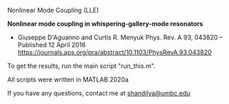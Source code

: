 Nonlinear Mode Coupling (LLE)

**Nonlinear mode coupling in whispering-gallery-mode resonators**
- Giuseppe D'Aguanno and Curtis R. Menyuk
Phys. Rev. A 93, 043820 – Published 12 April 2016
https://journals.aps.org/pra/abstract/10.1103/PhysRevA.93.043820



To get the results, run the main script "run_this.m". 

All scripts were written in MATLAB 2020a

If you have any questions, contact me at shandilya@umbc.edu
